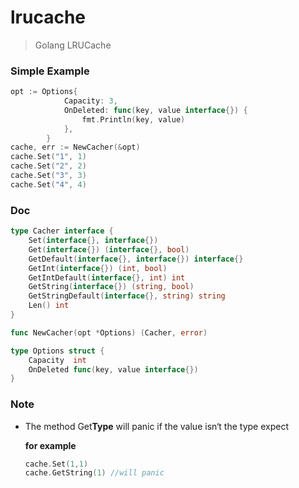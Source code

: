 # lrucache

> Golang LRUCache

### Simple Example

```go
opt := Options{
			Capacity: 3,
			OnDeleted: func(key, value interface{}) {
				fmt.Println(key, value)
			},
		}
cache, err := NewCacher(&opt)
cache.Set("1", 1)
cache.Set("2", 2)
cache.Set("3", 3)
cache.Set("4", 4)
```

### Doc

```go
type Cacher interface {
	Set(interface{}, interface{})
	Get(interface{}) (interface{}, bool)
	GetDefault(interface{}, interface{}) interface{}
	GetInt(interface{}) (int, bool)
	GetIntDefault(interface{}, int) int
	GetString(interface{}) (string, bool)
	GetStringDefault(interface{}, string) string
	Len() int
}

func NewCacher(opt *Options) (Cacher, error)

type Options struct {
	Capacity  int
	OnDeleted func(key, value interface{})
}
```

### Note

- The method Get**Type** will panic if the value isn‘t the type expect

  **for example**

  ```go
  cache.Set(1,1)
  cache.GetString(1) //will panic
  ```

  